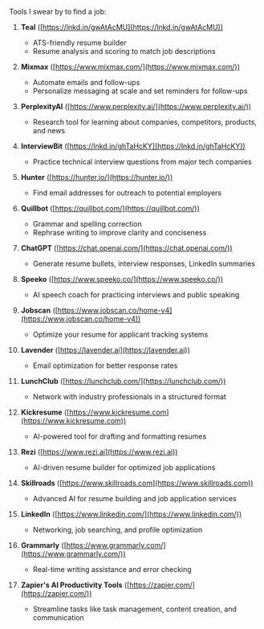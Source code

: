Tools I swear by to find a job:

1. **Teal** ([https://lnkd.in/gwAtAcMU](https://lnkd.in/gwAtAcMU))
   - ATS-friendly resume builder
   - Resume analysis and scoring to match job descriptions

2. **Mixmax** ([https://www.mixmax.com/](https://www.mixmax.com/))
   - Automate emails and follow-ups
   - Personalize messaging at scale and set reminders for follow-ups

3. **PerplexityAI** ([https://www.perplexity.ai/](https://www.perplexity.ai/))
   - Research tool for learning about companies, competitors, products, and news

4. **InterviewBit** ([https://lnkd.in/ghTaHcKY](https://lnkd.in/ghTaHcKY))
   - Practice technical interview questions from major tech companies

5. **Hunter** ([https://hunter.io/](https://hunter.io/))
   - Find email addresses for outreach to potential employers

6. **Quillbot** ([https://quillbot.com/](https://quillbot.com/))
   - Grammar and spelling correction
   - Rephrase writing to improve clarity and conciseness

7. **ChatGPT** ([https://chat.openai.com/](https://chat.openai.com/))
   - Generate resume bullets, interview responses, LinkedIn summaries

8. **Speeko** ([https://www.speeko.co/](https://www.speeko.co/))
   - AI speech coach for practicing interviews and public speaking

9. **Jobscan** ([https://www.jobscan.co/home-v4](https://www.jobscan.co/home-v4))
   - Optimize your resume for applicant tracking systems

10. **Lavender** ([https://lavender.ai](https://lavender.ai))
    - Email optimization for better response rates

11. **LunchClub** ([https://lunchclub.com/](https://lunchclub.com/))
    - Network with industry professionals in a structured format

12. **Kickresume** ([https://www.kickresume.com](https://www.kickresume.com))
    - AI-powered tool for drafting and formatting resumes

13. **Rezi** ([https://www.rezi.ai](https://www.rezi.ai))
    - AI-driven resume builder for optimized job applications

14. **Skillroads** ([https://www.skillroads.com](https://www.skillroads.com))
    - Advanced AI for resume building and job application services

15. **LinkedIn** ([https://www.linkedin.com/](https://www.linkedin.com/))
    - Networking, job searching, and profile optimization

16. **Grammarly** ([https://www.grammarly.com/](https://www.grammarly.com/))
    - Real-time writing assistance and error checking

17. **Zapier's AI Productivity Tools** ([https://zapier.com/](https://zapier.com/))
    - Streamline tasks like task management, content creation, and communication
